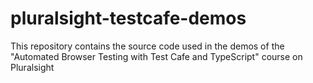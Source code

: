 # pluralsight-testcafe-demos
This repository contains the source code used in the demos of the "Automated Browser Testing with Test Cafe and TypeScript" course on Pluralsight
